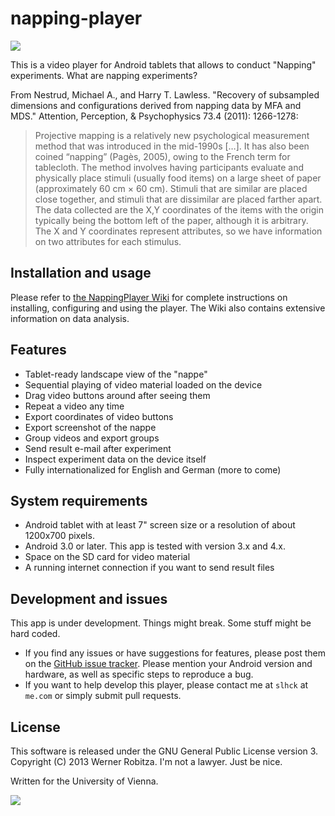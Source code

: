 napping-player
==============

![](http://www.dropbox.com/u/84665/quassumm/nplayer.png)

This is a video player for Android tablets that allows to conduct "Napping" experiments. What are napping experiments?

From Nestrud, Michael A., and Harry T. Lawless. "Recovery of subsampled dimensions and configurations derived from napping data by MFA and MDS." Attention, Perception, & Psychophysics 73.4 (2011): 1266-1278:

> Projective mapping is a relatively new psychological measurement method that was introduced in the mid-1990s […]. It has also been coined “napping” (Pagès, 2005), owing to the French term for tablecloth. The method involves having participants evaluate and physically place stimuli (usually food items) on a large sheet of paper (approximately 60 cm × 60 cm). Stimuli that are similar are placed close together, and stimuli that are dissimilar are placed farther apart. The data collected are the X,Y coordinates of the items with the origin typically being the bottom left of the paper, although it is arbitrary. The X and Y coordinates represent attributes, so we have information on two attributes for each stimulus.

## Installation and usage

Please refer to [the NappingPlayer Wiki](https://github.com/slhck/napping-player/wiki) for complete instructions on installing, configuring and using the player.
The Wiki also contains extensive information on data analysis.


## Features

- Tablet-ready landscape view of the "nappe"
- Sequential playing of video material loaded on the device
- Drag video buttons around after seeing them
- Repeat a video any time
- Export coordinates of video buttons
- Export screenshot of the nappe
- Group videos and export groups
- Send result e-mail after experiment
- Inspect experiment data on the device itself
- Fully internationalized for English and German (more to come)

## System requirements

- Android tablet with at least 7" screen size or a resolution of about 1200x700 pixels.
- Android 3.0 or later. This app is tested with version 3.x and 4.x.
- Space on the SD card for video material
- A running internet connection if you want to send result files

## Development and issues

This app is under development. Things might break. Some stuff might be hard coded.

- If you find any issues or have suggestions for features, please post them on the [GitHub issue tracker](https://github.com/slhck/napping-player/issues). Please mention your Android version and hardware, as well as specific steps to reproduce a bug.
- If you want to help develop this player, please contact me at `slhck` at `me.com` or simply submit pull requests.

## License

This software is released under the GNU General Public License version 3. Copyright (C) 2013 Werner Robitza. I'm not a lawyer. Just be nice.

Written for the University of Vienna.

![](http://www.dropbox.com/u/84665/quassumm/univie.gif)


